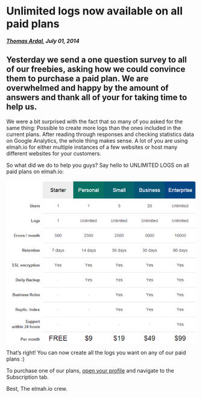 # Unlimited logs now available on all paid plans

##### [Thomas Ardal](http://elmah.io/about/), July 01, 2014

## Yesterday we send a one question survey to all of our freebies, asking how we could convince them to purchase a paid plan. We are overwhelmed and happy by the amount of answers and thank all of your for taking time to help us.

We were a bit surprised with the fact that so many of you asked for the same thing: Possible to create more logs than the ones included in the current plans. After reading through responses and checking statistics data on Google Analytics, the whole thing makes sense. A lot of you are using elmah.io for either multiple instances of a few websites or host many different websites for your customers.

So what did we do to help you guys? Say hello to UNLIMITED LOGS on all paid plans on elmah.io:

![Plans](images/plans3.png)

That’s right! You can now create all the logs you want on any of our paid plans :)

To purchase one of our plans, [open your profile](https://elmah.io/profile/) and navigate to the Subscription tab.

Best,
The elmah.io crew.


